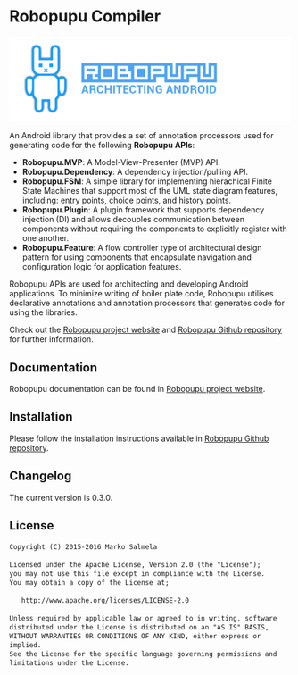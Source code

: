 # Robopupu Compiler

<img src="https://github.com/Fuusio/Robopupu/blob/master/images/robopupu_header_image.png" alt="robopupu mascot"/>

An Android library that provides a set of annotation processors used for generating code for the following **Robopupu APIs**:

* **Robopupu.MVP**: A Model-View-Presenter (MVP) API.
* **Robopupu.Dependency**: A dependency injection/pulling API.
* **Robopupu.FSM**: A simple library for implementing hierachical Finite State Machines that support most of the UML state diagram features, including: entry points, choice points, and history points.
* **Robopupu.Plugin**: A plugin framework that supports dependency injection (DI) and allows decouples communication between components without requiring the components to explicitly register with one another.
* **Robopupu.Feature**: A flow controller type of architectural design pattern for using components that encapsulate navigation and configuration logic for application features.

Robopupu APIs are used for architecting and developing Android applications. To minimize writing of boiler plate code, Robopupu utilises declarative annotations and annotation processors that generates code for using the libraries.

Check out the [Robopupu project website](http://robopupu.com/) and [Robopupu Github repository](https://github.com/Fuusio/Robopupu) for further information.


## Documentation
Robopupu documentation can be found in [Robopupu project website](http://robopupu.com/). 

## Installation
Please follow the installation instructions available in [Robopupu Github repository](https://github.com/Fuusio/Robopupu).

## Changelog
The current version is 0.3.0.

## License
```
Copyright (C) 2015-2016 Marko Salmela

Licensed under the Apache License, Version 2.0 (the "License");
you may not use this file except in compliance with the License.
You may obtain a copy of the License at;

   http://www.apache.org/licenses/LICENSE-2.0

Unless required by applicable law or agreed to in writing, software
distributed under the License is distributed on an "AS IS" BASIS,
WITHOUT WARRANTIES OR CONDITIONS OF ANY KIND, either express or implied.
See the License for the specific language governing permissions and
limitations under the License.
```
